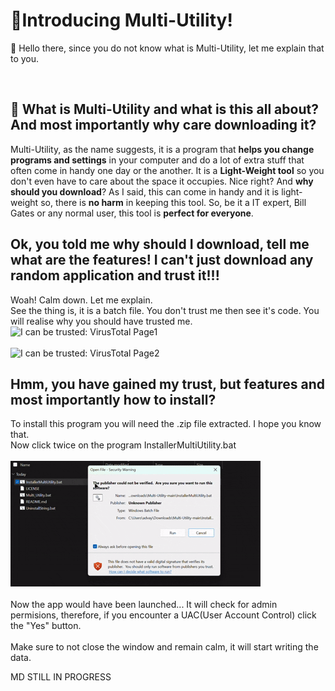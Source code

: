 # 🚀Introducing Multi-Utility!

👋 Hello there, since you do not know what is Multi-Utility, let me explain that to you.

<br>

## 🤔 What is Multi-Utility and what is this all about? And most importantly why care downloading it?

Multi-Utility, as the name suggests, it is a program that **helps you change programs and settings** in your computer and do a lot of extra stuff that often come in handy one day or the another. It is a **Light-Weight tool** so you don't even have to care about the space it occupies. Nice right? And **why should you download**? As I said, this can come in handy and it is light-weight so, there is **no harm** in keeping this tool. So, be it a IT expert, Bill Gates or any normal user, this tool is **perfect for everyone**.

## Ok, you told me why should I download, tell me what are the features! I can't just download any random application and trust it!!!

Woah! Calm down. Let me explain.
<br>
See the thing is, it is a batch file. You don't trust me then see it's code. You will realise why you should have trusted me.
<br>
<img alt="I can be trusted: VirusTotal Page1" src="https://github.com/user-attachments/assets/1665864f-9a5c-42ce-bf66-10b7244eff1d" />
<br><br>
<img alt="I can be trusted: VirusTotal Page2" src="https://github.com/user-attachments/assets/8386aa13-7275-4875-bfea-d85591763872" />

## Hmm, you have gained my trust, but features and most importantly how to install?

To install this program you will need the .zip file extracted. I hope you know that.
<br>
Now click twice on the program InstallerMultiUtility.bat
<br><br>
![InstallerMultiUtility](https://github.com/Advay-CMD/Multi-Utility/blob/main/gif1.gif)
<br><br>
Now the app would have been launched... It will check for admin permisions, therefore, if you encounter a UAC(User Account Control) click the "Yes" button.
<br><br>
Make sure to not close the window and remain calm, it will start writing the data.

MD STILL IN PROGRESS
